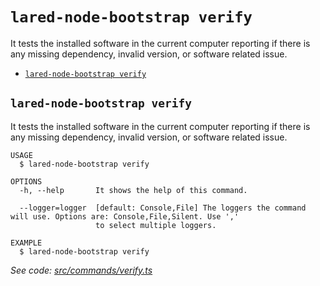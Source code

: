`lared-node-bootstrap verify`
=============================

It tests the installed software in the current computer reporting if there is any missing dependency, invalid version, or software related issue.

* [`lared-node-bootstrap verify`](#lared-node-bootstrap-verify)

## `lared-node-bootstrap verify`

It tests the installed software in the current computer reporting if there is any missing dependency, invalid version, or software related issue.

```
USAGE
  $ lared-node-bootstrap verify

OPTIONS
  -h, --help       It shows the help of this command.

  --logger=logger  [default: Console,File] The loggers the command will use. Options are: Console,File,Silent. Use ','
                   to select multiple loggers.

EXAMPLE
  $ lared-node-bootstrap verify
```

_See code: [src/commands/verify.ts](https://github.com/lared-association/lared-node-bootstrap/blob/v1.1.5/src/commands/verify.ts)_
